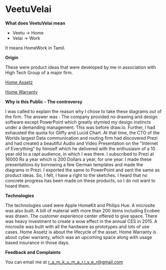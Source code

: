 # VeetuVelai

**What does VeetuVelai mean**

*  Veetu -> Home
*  Velai -> Work

It means HomeWork in Tamil.

**Origin**

These were product ideas that were developed by me in association with High Tech Group of a major firm.

[Home Assetz](
https://github.com/spacetracker-collab/VeetuVelai/blob/main/Home%20Assetz%201.0.png)

[Home Warranty](https://github.com/spacetracker-collab/VeetuVelai/blob/main/Home%20Warranty%201.0.png)





**Why is this Public - The controversy**

I was called to explain the reason why I chose to take  these diagrams out of the firm. The answer was : The company provided no drawing and design software except PowerPoint which greatly stymied my design instincts under a demanding management. This was before draw.io. Further, I had exhausted the quota for Gliffy and Lucid Chart. At that time, the 
CTO of the Worlds largest Data communication and routing firm had discovered Prezi and had created a beautiful Audio and Video Presentation on the "Internet of Everything" by himself which he delivered with the enthusiasm of a 10 year old to a rapt audience, in which I was there.  I subscribed to Prezi at 16000 Rs a year which is 200 Dollars a year, for one year. I made these presentations by borrowing a few German templates and made the diagrams in Prezi. I exported the same to PowerPoint and sent the same as product ideas. So, I felt, I have a right to the sketches. I heard that no concrete progress has been made on these products, so I do not want to hoard them.

**Technologies**

The technologies used were Apple HomeKit and Philips Hue. A microsite was also built. A bill of material with more than 200 items including Ecobee was drawn. The customer experience center offered to give space. There was heavy investment to create a wow effect in the annual CES in 2015. A microsite was built with all the hardware as prototypes and lots of use cases. Home Assetz is about the lifecycle of the asset. Home Warranty is about cyber warranty, which was an upcoming space along with usage based insurance in those days.

**Feedback and Complaints**

You can email me at r_a_m_k_u_m_a_r.i_y_e_r@gmail.com




